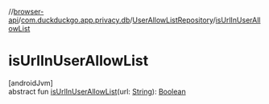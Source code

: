 //[browser-api](../../../index.md)/[com.duckduckgo.app.privacy.db](../index.md)/[UserAllowListRepository](index.md)/[isUrlInUserAllowList](is-url-in-user-allow-list.md)

# isUrlInUserAllowList

[androidJvm]\
abstract fun [isUrlInUserAllowList](is-url-in-user-allow-list.md)(url: [String](https://kotlinlang.org/api/latest/jvm/stdlib/kotlin/-string/index.html)): [Boolean](https://kotlinlang.org/api/latest/jvm/stdlib/kotlin/-boolean/index.html)
